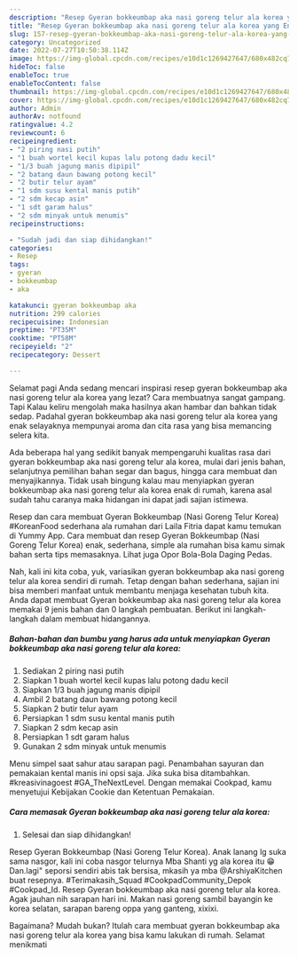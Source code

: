 ```yaml
---
description: "Resep Gyeran bokkeumbap aka nasi goreng telur ala korea yang Enak"
title: "Resep Gyeran bokkeumbap aka nasi goreng telur ala korea yang Enak"
slug: 157-resep-gyeran-bokkeumbap-aka-nasi-goreng-telur-ala-korea-yang-enak
category: Uncategorized
date: 2022-07-27T10:50:38.114Z
image: https://img-global.cpcdn.com/recipes/e10d1c1269427647/680x482cq70/gyeran-bokkeumbap-aka-nasi-goreng-telur-ala-korea-foto-resep-utama.jpg
hideToc: false
enableToc: true
enableTocContent: false
thumbnail: https://img-global.cpcdn.com/recipes/e10d1c1269427647/680x482cq70/gyeran-bokkeumbap-aka-nasi-goreng-telur-ala-korea-foto-resep-utama.jpg
cover: https://img-global.cpcdn.com/recipes/e10d1c1269427647/680x482cq70/gyeran-bokkeumbap-aka-nasi-goreng-telur-ala-korea-foto-resep-utama.jpg
author: Admin
authorAv: notfound
ratingvalue: 4.2
reviewcount: 6
recipeingredient:
- "2 piring nasi putih"
- "1 buah wortel kecil kupas lalu potong dadu kecil"
- "1/3 buah jagung manis dipipil"
- "2 batang daun bawang potong kecil"
- "2 butir telur ayam"
- "1 sdm susu kental manis putih"
- "2 sdm kecap asin"
- "1 sdt garam halus"
- "2 sdm minyak untuk menumis"
recipeinstructions:

- "Sudah jadi dan siap dihidangkan!"
categories:
- Resep
tags:
- gyeran
- bokkeumbap
- aka

katakunci: gyeran bokkeumbap aka 
nutrition: 299 calories
recipecuisine: Indonesian
preptime: "PT35M"
cooktime: "PT58M"
recipeyield: "2"
recipecategory: Dessert

---
```



Selamat pagi Anda sedang mencari inspirasi resep gyeran bokkeumbap aka nasi goreng telur ala korea yang lezat? Cara membuatnya sangat gampang. Tapi Kalau keliru mengolah maka hasilnya akan hambar dan bahkan tidak sedap. Padahal gyeran bokkeumbap aka nasi goreng telur ala korea yang enak selayaknya mempunyai aroma dan cita rasa yang bisa memancing selera kita.


Ada beberapa hal yang sedikit banyak mempengaruhi kualitas rasa dari gyeran bokkeumbap aka nasi goreng telur ala korea, mulai dari jenis bahan, selanjutnya pemilihan bahan segar dan bagus, hingga cara membuat dan menyajikannya. Tidak usah bingung kalau mau menyiapkan gyeran bokkeumbap aka nasi goreng telur ala korea enak di rumah, karena asal sudah tahu caranya maka hidangan ini dapat jadi sajian istimewa.

Resep dan cara membuat Gyeran Bokkeumbap (Nasi Goreng Telur Korea) #KoreanFood sederhana ala rumahan dari Laila Fitria dapat kamu temukan di Yummy App. Cara membuat dan resep Gyeran Bokkeumbap (Nasi Goreng Telur Korea) enak, sederhana, simple ala rumahan bisa kamu simak bahan serta tips memasaknya. Lihat juga Opor Bola-Bola Daging Pedas.


Nah, kali ini kita coba, yuk, variasikan gyeran bokkeumbap aka nasi goreng telur ala korea sendiri di rumah. Tetap dengan bahan sederhana, sajian ini bisa memberi manfaat untuk membantu menjaga kesehatan tubuh kita. Anda dapat membuat Gyeran bokkeumbap aka nasi goreng telur ala korea memakai 9 jenis bahan dan 0 langkah pembuatan. Berikut ini langkah-langkah dalam membuat hidangannya.

<!--inarticleads1-->

##### Bahan-bahan dan bumbu yang harus ada untuk menyiapkan Gyeran bokkeumbap aka nasi goreng telur ala korea:

1. Sediakan 2 piring nasi putih
1. Siapkan 1 buah wortel kecil kupas lalu potong dadu kecil
1. Siapkan 1/3 buah jagung manis dipipil
1. Ambil 2 batang daun bawang potong kecil
1. Siapkan 2 butir telur ayam
1. Persiapkan 1 sdm susu kental manis putih
1. Siapkan 2 sdm kecap asin
1. Persiapkan 1 sdt garam halus
1. Gunakan 2 sdm minyak untuk menumis


Menu simpel saat sahur atau sarapan pagi. Penambahan sayuran dan pemakaian kental manis ini opsi saja. Jika suka bisa ditambahkan. #kreasivinagoest #GA_TheNextLevel. Dengan memakai Cookpad, kamu menyetujui Kebijakan Cookie dan Ketentuan Pemakaian. 

<!--inarticleads2-->

##### Cara memasak Gyeran bokkeumbap aka nasi goreng telur ala korea:


1. Selesai dan siap dihidangkan!

Resep Gyeran Bokkeumbap (Nasi Goreng Telur Korea). Anak lanang lg suka sama nasgor, kali ini coba nasgor telurnya Mba Shanti yg ala korea itu 😁 Dan.lagi&#34; seporsi sendiri abis tak bersisa, mkasih ya mba @ArshiyaKitchen buat resepnya. #Terimakasih_Squad #CookpadCommunity_Depok #Cookpad_Id. Resep Gyeran bokkeumbap aka nasi goreng telur ala korea. Agak jauhan nih sarapan hari ini. Makan nasi goreng sambil bayangin ke korea selatan, sarapan bareng oppa yang ganteng, xixixi. 

Bagaimana? Mudah bukan? Itulah cara membuat gyeran bokkeumbap aka nasi goreng telur ala korea yang bisa kamu lakukan di rumah. Selamat menikmati
